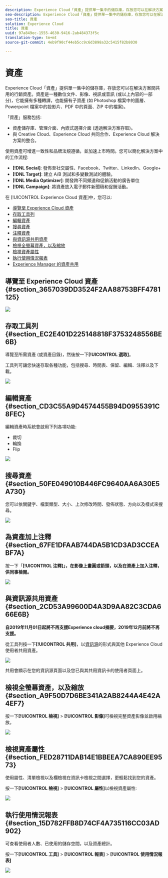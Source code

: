 ```yaml
---
description: Experience Cloud「資產」提供單一集中的儲存庫，存放您可以在解決方案間共用的行銷資產。資產是一種數位文件、影像、視訊或音訊 (或以上內容的一部分)，它能擁有多種轉譯，也能擁有子資產 (如 Photoshop 檔案中的圖層、Powerpoint 檔案中的投影片、PDF 中的頁面、ZIP 中的檔案)。
seo-description: Experience Cloud「資產」提供單一集中的儲存庫，存放您可以在解決方案間共用的行銷資產。資產是一種數位文件、影像、視訊或音訊 (或以上內容的一部分)，它能擁有多種轉譯，也能擁有子資產 (如 Photoshop 檔案中的圖層、Powerpoint 檔案中的投影片、PDF 中的頁面、ZIP 中的檔案)。
seo-title: 資產
solution: Experience Cloud
title: 資產
uuid: 97a849ec-1555-4630-9416-2ab484373f5c
translation-type: tm+mt
source-git-commit: 4eb9f90cf44eb5cc9c6d3898a32c5415f82b8030

---
```



# 資產

Experience Cloud「資產」提供單一集中的儲存庫，存放您可以在解決方案間共用的行銷資產。資產是一種數位文件、影像、視訊或音訊 (或以上內容的一部分)，它能擁有多種轉譯，也能擁有子資產 (如 Photoshop 檔案中的圖層、Powerpoint 檔案中的投影片、PDF 中的頁面、ZIP 中的檔案)。

<!-- asset.xml -->
「資產」服務包括:

* 資產儲存庫、管理介面、內嵌式選擇介面 (透過解決方案存取)。
* 與 Creative Cloud、Experience Cloud 共同合作、Experience Cloud 解決方案的整合。

使用資產可增進一致性和品牌法規遵循，並加速上市時間。您可以簡化解決方案中的工作流程:

* **[!DNL Social]**: 發佈至社交屬性、Facebook、Twitter、LinkedIn、Google+
* **[!DNL Target]**: 建立 A/B 測試和多變數測試的體驗。
* **[!DNL Media Optimizer]**: 開發跨不同頻道和促銷活動的廣告單位
* **[!DNL Campaign]**: 將資產放入電子郵件新聞稿和促銷活動。

在 [!UICONTROL Experience Cloud 資產]中，您可以:

* [導覽至 Experience Cloud 資產](../experience-cloud-assets/experience-cloud-assets.md#section_3657039DD3524F2AA88753BFF4781125)
* [存取工具列](../experience-cloud-assets/experience-cloud-assets.md#section_EC2E401D225148818F3753248556BE6B)
* [編輯資產](../experience-cloud-assets/experience-cloud-assets.md#section_CD3C55A9D4574455B94D0955391C8FEC)
* [搜尋資產](../experience-cloud-assets/experience-cloud-assets.md#section_50FE049010B446FC9640AA6A30E5A730)
* [注釋資產](../experience-cloud-assets/experience-cloud-assets.md#section_67FE1DFAAB744DA5B1CD3AD3CCEABF7A)
* [與資訊源共用資產](../experience-cloud-assets/experience-cloud-assets.md#section_2CD53A99600D4A3D9AA82C3CDA666E6B)
* [檢視全螢幕資產，以及縮放](../experience-cloud-assets/experience-cloud-assets.md#section_A9F50D7D6BE341A2AB8244A4E42A4EF7)
* [檢視資產屬性](../experience-cloud-assets/experience-cloud-assets.md#section_FED28711DAB14E1BBEEA7CA890EE9573)
* [執行使用情況報表](../experience-cloud-assets/experience-cloud-assets.md#section_15D782FFB8D74CF4A735116CC03AD902)
* [Experience Manager 的資產共用](../experience-cloud-assets/experience-cloud-assets.md#section_45C1B72F4D274F54BC6CCB64D2580AC5)

## 導覽至 Experience Cloud 資產 {#section_3657039DD3524F2AA88753BFF4781125}

![](assets/asset-nav.png)

## 存取工具列 {#section_EC2E401D225148818F3753248556BE6B}

導覽至所需資產 (或資產目錄)，然後按一下&#x200B;**[!UICONTROL 選取]**。

工具列可讓您快速存取各種功能，包括搜尋、時間表、保留、編輯、注釋以及下載。

![](assets/asset-tools.png)

## 編輯資產 {#section_CD3C55A9D4574455B94D0955391C8FEC}

編輯資產時系統會啟用下列各項功能:

* 裁切
* 輪換
* Flip

![](assets/asset-edit.png)

## 搜尋資產 {#section_50FE049010B446FC9640AA6A30E5A730}

您可以依關鍵字、檔案類型、大小、上次修改時間、發佈狀態、方向以及樣式來搜尋。

![](assets/asset-search.png)

## 為資產加上注釋 {#section_67FE1DFAAB744DA5B1CD3AD3CCEABF7A}

按一下「**[!UICONTROL 注釋]」，在影像上畫圓或箭頭，以及在資產上加入注釋，供同事檢閱。**

![](assets/assets-annotate.png)

## 與資訊源共用資產 {#section_2CD53A99600D4A3D9AA82C3CDA666E6B}

**自2019年11月01日起將不再支援Experience cloud摘要，2019年12月前將不再支援。**

從工具列按一下&#x200B;**[!UICONTROL 共用]**，以[資訊源](../feed.md#concept_9256B8768A294009A777282DD8719213)的形式與其他 Experience Cloud 使用者共用資產。

![](assets/assets-share-card.png)

共用會顯示在您的資訊源頁面以及您已與其共用資訊卡的使用者頁面上。

## 檢視全螢幕資產，以及縮放 {#section_A9F50D7D6BE341A2AB8244A4E42A4EF7}

按一下&#x200B;**[!UICONTROL 檢視]** &gt; **[!UICONTROL 影像]**&#x200B;可檢視完整資產影像並啟用縮放。

![](assets/asset-zoom.png)

## 檢視資產屬性 {#section_FED28711DAB14E1BBEEA7CA890EE9573}

使用屬性、清單檢視以及欄檢視在資訊卡檢視之間選擇，更輕鬆找到您的資產。

按一下&#x200B;**[!UICONTROL 檢視]** &gt; **[!UICONTROL 屬性]**&#x200B;以檢視資產屬性:

![](assets/asset-properties.png)

## 執行使用情況報表 {#section_15D782FFB8D74CF4A735116CC03AD902}

可查看使用者人數、已使用的儲存空間，以及資產總計。

按一下&#x200B;**[!UICONTROL 工具]** &gt; **[!UICONTROL 報表]** &gt; **[!UICONTROL 使用情況報表]**

![](assets/assets-usage-report.png)
